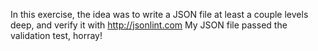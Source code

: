 In this exercise, the idea was to write a JSON file at least a couple levels deep, and verify it with http://jsonlint.com 
My JSON file passed the validation test, horray!
